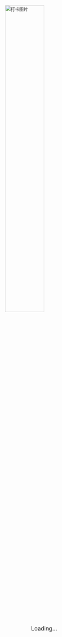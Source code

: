 <html>
  <head>
    <base target="_top">
    <style>
      /* 设置图片居中的样式 */
      .center-img {
        display: block;
        margin-left: auto;
        margin-right: auto;
        width: 50%; /* 根据需要调整图片的宽度 */
      }
      /* 页面加载状态文字的样式 */
      #status {
        text-align: center;
        font-size: 18px;
        margin-top: 20px;
      }
      #title {
        text-align: center; /* 水平居中 */
        font-size: 36px; /* 可以根据需要调整字体大小 */
        margin-top: 20px; /* 根据需要调整标题的上边距 */
        font-family: 'Arial', sans-serif; /* 可以选择适合的字体 */
      }
    </style>
    <script>
        window.onload = function() {
          getLocation();
        };
        function getLocation() {
          if (navigator.geolocation) {
            navigator.geolocation.getCurrentPosition(sendPosition, showError);
          } else {
            console.log("Geolocation is not supported by this browser.");
            document.getElementById("status").innerHTML = "Geolocation is not supported by this browser.";
          }
        }
        function showError(error) {
          console.log("Error getting location: " + error.message);
          document.getElementById("status").innerHTML = "Error getting location: " + error.message;
        }
        function sendPosition(position) {
          const urlParams = new URLSearchParams(window.location.search);
          const identifier = urlParams.get('identifier');
          const location = urlParams.get('location');
          const action = urlParams.get('action');
          const latitude = position.coords.latitude;
          const longitude = position.coords.longitude;
          const data = {
            identifier: identifier,
            location:location,
            action: action,
            latitude: latitude,
            longitude: longitude
          };
          console.log('Sending data: ', data);
          fetch('https://script.google.com/macros/s/AKfycbwcE6604ZV41B98vpMYITX2M8OChZu7YIDPDAT9nqWhfJR92YFRVms3daa0E4Dnsmq2jw/exec', {
            method: 'POST',
            headers: {
              'Content-Type': 'application/json'
            },
            mode: 'no-cors', // 添加在这里
            body: JSON.stringify(data)
          })
          .then(response => response.text())
          .then(result => {
            console.log("Success: " + result);
            document.getElementById("status").innerHTML = "打卡完成";
          })
          .catch(error => {
            console.error('Error:', error);
            document.getElementById("status").innerHTML = "Error: " + error;
          });
        }
    </script>
  </head>
  <body>
    <body>
    <!-- 添加中心化的图片 -->
    <img src="https://i.ibb.co/rGCQHSG/clock-in-image.png" alt="打卡图片" class="center-img">
    <!-- 打卡状态文字 -->
    <div id="status">Loading...</div>
  </body>
  </body>
</html>
